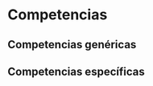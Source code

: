 <h1 id="competencias">Competencias</h1>

## Competencias genéricas


## Competencias específicas</h1>

<!--stackedit_data:
eyJoaXN0b3J5IjpbLTExMTIyNjY2NTldfQ==
-->